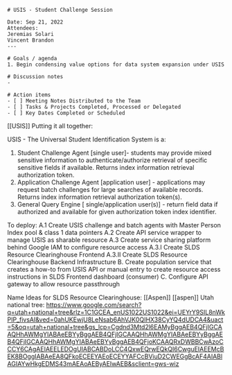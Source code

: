 ```
# USIS - Student Challenge Session

Date: Sep 21, 2022
Attendees:
Jeremias Solari
Vincent Brandon
---

# Goals / agenda
1. Begin condensing value options for data system expansion under USIS

# Discussion notes
- 

# Action items
- [ ] Meeting Notes Distributed to the Team
- [ ] Tasks & Projects Completed, Processed or Delegated
- [ ] Key Dates Completed or Scheduled
```

[[USIS]]
Putting it all together:

USIS - The Universal Student Identification System is a:
1. Student Challenge Agent [single user]- students may provide mixed sensitive information to authenticate/authorize retrieval of specific sensitive fields if available.  Returns index information retrieval authorization token.
2. Application Challenge Agent [application user] - applications may request batch challenges for large searches of available records. Returns index information retrieval authorization token(s).
3. General Query Engine [ single/application user(s)] - return field data if authorized and available for given authorization token index identifier.


To deploy:
A.1 Create USIS challenge and batch agents with Master Person Index pool & class 1 data pointers
A.2 Create API service wrapper to manage USIS as sharable resource
A.3 Create service sharing platform behind Google IAM to configure resource access
A.3.I Create SLDS Resource Clearinghouse Frontend
A.3.II Create SLDS Resource Clearinghouse Backend Infrastructure
B. Create population service that creates a how-to from USIS API or manual entry to create resource access instructions in SLDS Frontend dashboard (consumer)
C. Configure API gateway to allow resource passthrough

Name Ideas for SLDS Resource Clearinghouse:
[[Aspen]] [[aspen]]
Utah national tree: https://www.google.com/search?q=utah+national+tree&rlz=1C1GCEA_enUS1022US1022&ei=UEYrY9SIL8nWkPIP_fivsAI&ved=0ahUKEwjU8LeNsab6AhVJK0QIHX38CyYQ4dUDCA4&uact=5&oq=utah+national+tree&gs_lcp=Cgdnd3Mtd2l6EAMyBggAEB4QFjIGCAAQHhAWMgYIABAeEBYyBggAEB4QFjIGCAAQHhAWMgYIABAeEBYyBggAEB4QFjIGCAAQHhAWMgYIABAeEBYyBggAEB4QFjoKCAAQRxDWBBCwAzoCCCY6CAgAEIAEELEDOgUIABCABDoLCC4QxwEQrwEQkQI6CwguEIAEEMcBEK8BOggIABAeEA8QFkoECEEYAEoECEYYAFCcBViuD2CWEGgBcAF4AIABlAGIAYwHkgEDMS43mAEAoAEByAEIwAEB&sclient=gws-wiz